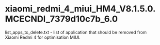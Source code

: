 # xiaomi_redmi_4_miui_HM4_V8.1.5.0.MCECNDI_7379d10c7b_6.0

list_apps_to_delete.txt - list of application that should be removed from 
Xiaomi Redmi 4 for optimisation MIUI.
